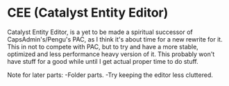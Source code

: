 # CEE (Catalyst Entity Editor)

Catalyst Entity Editor, is a yet to be made a spiritual successor of CapsAdmin's/Pengu's PAC, as I think it's about time for a new rewrite for it.
This in not to compete with PAC, but to try and have a more stable, optimized and less performance heavy version of it.
This probably won't have stuff for a good while until I get actual proper time to do stuff.

Note for later parts:
-Folder parts.
-Try keeping the editor less cluttered.
